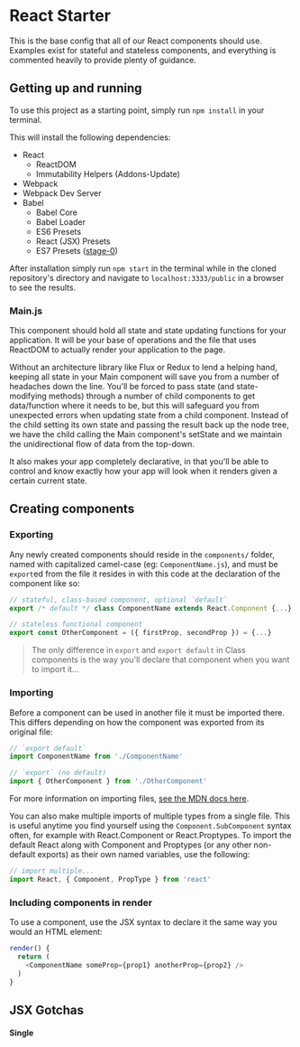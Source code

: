 React Starter
==
This is the base config that all of our React components should use. Examples exist for stateful and stateless components, and everything is commented heavily to provide plenty of guidance.

## Getting up and running

To use this project as a starting point, simply run `npm install` in your terminal.

This will install the following dependencies:

* React
  * ReactDOM
  * Immutability Helpers (Addons-Update)
* Webpack
* Webpack Dev Server
* Babel
  * Babel Core
  * Babel Loader
  * ES6 Presets
  * React (JSX) Presets
  * ES7 Presets ([stage-0](http://babeljs.io/docs/plugins/preset-stage-0/))

After installation simply run `npm start` in the terminal while in the cloned repository's directory and navigate to `localhost:3333/public` in a browser to see the results.

### Main.js
This component should hold all state and state updating functions for your application. It will be your base of operations and the file that uses ReactDOM to actually render your application to the page.

Without an architecture library like Flux or Redux to lend a helping hand, keeping all state in your Main component will save you from a number of headaches down the line. You'll be forced to pass state (and state-modifying methods) through a number of child components to get data/function where it needs to be, but this will safeguard you from unexpected errors when updating state from a child component. Instead of the child setting its own state and passing the result back up the node tree, we have the child calling the Main component's setState and we maintain the unidirectional flow of data from the top-down.

It also makes your app completely declarative, in that you'll be able to control and know exactly how your app will look when it renders given a certain current state.

## Creating components
### Exporting
Any newly created components should reside in the `components/` folder, named with capitalized camel-case (eg: `ComponentName.js`), and must be `export`ed from the file it resides in with this code at the declaration of the component like so:

```javascript
// stateful, class-based component, optional `default`
export /* default */ class ComponentName extends React.Component {...}

// stateless functional component
export const OtherComponent = ({ firstProp, secondProp }) = {...}
```

> The only difference in `export` and `export default` in Class components is the way you'll declare that component when you want to import it...

### Importing
Before a component can be used in another file it must be imported there. This differs depending on how the component was exported from its original file:

```javascript
// `export default`
import ComponentName from './ComponentName'

// `export` (no default)
import { OtherComponent } from './OtherComponent'
```

For more information on importing files, [see the MDN docs here](https://developer.mozilla.org/en-US/docs/Web/JavaScript/Reference/Statements/import).

You can also make multiple imports of multiple types from a single file. This is useful anytime you find yourself using the `Component.SubComponent` syntax often, for example with React.Component or React.Proptypes. To import the default React along with Component and Proptypes (or any other non-default exports) as their own named variables, use the following:

```javascript
// import multiple...
import React, { Component, PropType } from 'react'
```

### Including components in render
To use a component, use the JSX syntax to declare it the same way you would an HTML element:
```javascript
render() {
  return (
    <ComponentName someProp={prop1} anotherProp={prop2} />
  )
}
```

## JSX Gotchas
#### Single

